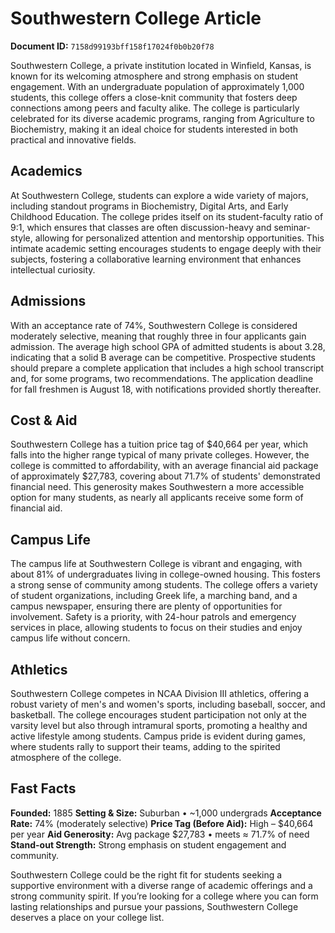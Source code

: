 # Southwestern College Article

**Document ID:** `7158d99193bff158f17024f0b0b20f78`

Southwestern College, a private institution located in Winfield, Kansas, is known for its welcoming atmosphere and strong emphasis on student engagement. With an undergraduate population of approximately 1,000 students, this college offers a close-knit community that fosters deep connections among peers and faculty alike. The college is particularly celebrated for its diverse academic programs, ranging from Agriculture to Biochemistry, making it an ideal choice for students interested in both practical and innovative fields.

## Academics
At Southwestern College, students can explore a wide variety of majors, including standout programs in Biochemistry, Digital Arts, and Early Childhood Education. The college prides itself on its student-faculty ratio of 9:1, which ensures that classes are often discussion-heavy and seminar-style, allowing for personalized attention and mentorship opportunities. This intimate academic setting encourages students to engage deeply with their subjects, fostering a collaborative learning environment that enhances intellectual curiosity.

## Admissions
With an acceptance rate of 74%, Southwestern College is considered moderately selective, meaning that roughly three in four applicants gain admission. The average high school GPA of admitted students is about 3.28, indicating that a solid B average can be competitive. Prospective students should prepare a complete application that includes a high school transcript and, for some programs, two recommendations. The application deadline for fall freshmen is August 18, with notifications provided shortly thereafter.

## Cost & Aid
Southwestern College has a tuition price tag of $40,664 per year, which falls into the higher range typical of many private colleges. However, the college is committed to affordability, with an average financial aid package of approximately $27,783, covering about 71.7% of students' demonstrated financial need. This generosity makes Southwestern a more accessible option for many students, as nearly all applicants receive some form of financial aid.

## Campus Life
The campus life at Southwestern College is vibrant and engaging, with about 81% of undergraduates living in college-owned housing. This fosters a strong sense of community among students. The college offers a variety of student organizations, including Greek life, a marching band, and a campus newspaper, ensuring there are plenty of opportunities for involvement. Safety is a priority, with 24-hour patrols and emergency services in place, allowing students to focus on their studies and enjoy campus life without concern.

## Athletics
Southwestern College competes in NCAA Division III athletics, offering a robust variety of men's and women's sports, including baseball, soccer, and basketball. The college encourages student participation not only at the varsity level but also through intramural sports, promoting a healthy and active lifestyle among students. Campus pride is evident during games, where students rally to support their teams, adding to the spirited atmosphere of the college.

## Fast Facts
**Founded:** 1885
**Setting & Size:** Suburban • ~1,000 undergrads
**Acceptance Rate:** 74% (moderately selective)
**Price Tag (Before Aid):** High – $40,664 per year
**Aid Generosity:** Avg package $27,783 • meets ≈ 71.7% of need
**Stand-out Strength:** Strong emphasis on student engagement and community.

Southwestern College could be the right fit for students seeking a supportive environment with a diverse range of academic offerings and a strong community spirit. If you’re looking for a college where you can form lasting relationships and pursue your passions, Southwestern College deserves a place on your college list.
